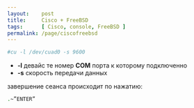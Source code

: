 ```yaml
---
layout:    post
title:     Cisco + FreeBSD
tags:      [ Cisco, console, FreeBSD ]
permalink: /page/ciscofreebsd
---
```


``` bash
#cu -l /dev/cuad0 -s 9600
```

* **-l** девайс те номер **COM** порта к которому подключенно
* **-s** скорость передачи данных

завершение сеанса происходит по нажатию:
```bash
.~”ENTER”
```
